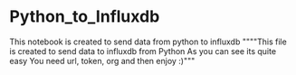 # Python_to_Influxdb
This notebook is created to send data from python to influxdb
""""This file is created to send data to influxdb from Python
As you can see its quite easy
You need     url, token, org and then enjoy :)"""
